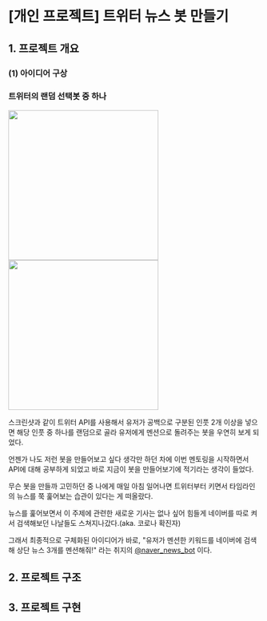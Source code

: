 # [개인 프로젝트] 트위터 뉴스 봇 만들기

## 1. 프로젝트 개요

### (1) 아이디어 구상

### 트위터의 랜덤 선택봇 중 하나

<p align="center">
<div>
<img width="300" src="https://user-images.githubusercontent.com/50102137/83377369-5d4d4b00-a410-11ea-9c46-3554baf23925.png">
<img width="300" src="https://user-images.githubusercontent.com/50102137/83377382-62aa9580-a410-11ea-8777-cb255806bc3b.png">
</div>
</p>

스크린샷과 같이 트위터 API를 사용해서 유저가 공백으로 구분된 인풋 2개 이상을 넣으면 해당 인풋 중 하나를 랜덤으로 골라 유저에게 멘션으로 돌려주는 봇을 우연히 보게 되었다.

언젠가 나도 저런 봇을 만들어보고 싶다 생각만 하던 차에 이번 멘토링을 시작하면서 API에 대해 공부하게 되었고 바로 지금이 봇을 만들어보기에 적기라는 생각이 들었다.

무슨 봇을 만들까 고민하던 중 나에게 매일 아침 일어나면 트위터부터 키면서 타임라인의 뉴스를 쭉 훑어보는 습관이 있다는 게 떠올랐다.

뉴스를 훑어보면서 이 주제에 관련한 새로운 기사는 없나 싶어 힘들게 네이버를 따로 켜서 검색해보던 나날들도 스쳐지나갔다.(aka. 코로나 확진자)

그래서 최종적으로 구체화된 아이디어가 바로, "유저가 멘션한 키워드를 네이버에 검색해 상단 뉴스 3개를 멘션해줘!" 라는 취지의 [@naver_news_bot](https://twitter.com/naver_news_bot) 이다.

## 2. 프로젝트 구조


## 3. 프로젝트 구현

